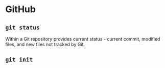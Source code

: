 # GitHub
## `git status`<br/>
Within a Git repository provides current status - current commit, modified files, and new files not tracked by Git.<br/>
## `git init`<br/>
